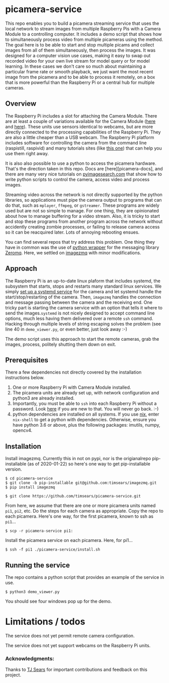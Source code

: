 # picamera-service
This repo enables you to build a picamera streaming service that uses the local network to stream images from multiple Raspberry Pis with a Camera Module to a controlling computer. It includes a demo script that shows how to simultaneously process video from multiple picameras using the method. The goal here is to be able to start and stop multiple picams and collect images from all of them simultaneously, then process the images. It was designed for a computer vision use cases, making it easy to swap out recorded video for your own live stream for model query or for model learning. In these cases we don't care so much about maintaining a particular frame rate or smooth playback, we just want the most recent image from the picamera and to be able to process it remotely, on a box that is more powerful than the Raspberry Pi or a central hub for multiple cameras.

## Overview

The Raspberry Pi includes a slot for attaching the Camera Module. There are at least a couple of variations available for the Camera Module ([here][camera1] and [here][camera2]). These units use sensors identical to webcams, but are more directly connected to the processing capabilities of the Raspberry Pi. They are also a little cheaper than a USB webcam. The Raspberry Pi platform includes software for controlling the camera from the command line (raspistill, raspivid) and many tutorials sites (like [this one][commandline]) that can help you use them right away.

It is also also possible to use a python to access the picamera hardware. That's the direction taken in this repo. Docs are [here][picamera-docs], and there are many very nice tutorials on [pyimagesearch.com][pyimagesearch] that show how to write python scripts to control the camera, access video and process images. 

Streaming video across the network is not directly supported by the python libraries, so applications must pipe the camera output to programs that can do that, such as `mplayer`, `ffmpeg`, or `gstreamer`. These programs are widely used but are not so simple to manage. For one thing, they are opinionated about how to manage buffering for a video stream. Also, it is tricky to start and stop these programs from another program across the network without accidently creating zombie processes, or failing to release camera access so it can be reacquired later. Lots of annoying rebooting ensues. 

You can find several repos that try address this problem. One thing they have in common was the use of [python wrapper][pyzmq] for the messaging library [Zeromq][zmq]. Here, we settled on [imagezmq][jeffbass] with minor modifications.

## Approach

The Raspberry Pi is an up-to-date linux plaform that includes systemd, the subsystem that starts, stops and restarts many standard linux services. We simply [set up a systemd service][systemd] for the camera and let systemd handle the start/stop/restarting of the camera. Then, `imagezmq` handles the connection and message passing between the camera and the receiving end. One tricky part is starting the camera service with an option that tells it where to send the images.`systemd` is not nicely designed to accept command line options, much less having them delivered over a remote `ssh` command. Hacking through multiple levels of string escaping solves the problem (see line 40 in `demo_viewer.py`, or even better, just look away :-)

The demo script uses this approach to start the remote cameras, grab the images, process, politely shutting them down on exit.

## Prerequisites

There a few dependencies not directly covered by the installation instructions below.

1. One or more Raspberry Pi with Camera Module installed.
2. The picamera units are already set up, with network configuration and python3 are already installed.
3. Importantly, you must be able to `ssh` into each Raspberry Pi without a password. Look [here][sshpi] if you are new to that. You will never go back. :-) 
4. python dependencies are installed on all systems. If you use [nix](https://nixos.org), enter `nix-shell` to get a python with dependencies. Otherwise, ensure you have python 3.6 or above, plus the following packages: imutils, numpy, opencv4.

## Installation

Install imagezmq. Currently this in not on pypi, nor is the origianalrepo pip-installable (as of 2020-01-22) so here's one way to get pip-installable version. 

````
$ cd picamera-service
$ git clone -b pip-installable git@github.com:timsears/imagezmq.git  
$ pip install imagezmq
````

````
$ git clone https://github.com/timsears/picamera-service.git
````

From here, we assume that there are one or more picamera units named `pi1`, `pi2`, etc. Do the steps for each camera as appropriate. Copy the repo to each picamera. Here's one way, for the first picamera, known to ssh as `pi1`...

````
$ scp -r picamera-service pi1:
````

Install the picamera service on each picamera. Here, for pi1...

````
$ ssh -f pi1 ./picamera-service/install.sh
````

## Running the service

The repo contains a python script that provides an example of the service in use.

````
$ python3 demo_viewer.py
````

You should see four windows pop up for the demo.


# Limitations / todos

The service does not yet permit remote camera configuration.

The service does not yet support webcams on the Raspberry Pi units.

### Acknowledgments:

Thanks to [TJ Sears](https://github.com/TJ-Sears) for important contributions and feedback on this project.


[camera1]: https://www.raspberrypi.org/products/camera-module-v2/
[camera2]: https://www.raspberrypi.org/products/pi-noir-camera-v2/
[commandline]: https://blog.robertelder.org/commands-raspberry-pi-camera/
[picamerdocs]: https://picamera.readthedocs.io
[pyimagesearch]: https://www.pyimagesearch.com
[systemd]: https://scruss.com/blog/2017/10/22/creating-a-systemd-user-service-on-your-raspberry-pi/
[jeffbass]: https://github.com/jeffbass/imagezmq
[pyzmq]: https://github.com/zeromq/pyzmq
[zmq]: https://zeromq.org
[sshpi]: https://www.raspberrypi.org/documentation/remote-access/ssh/
